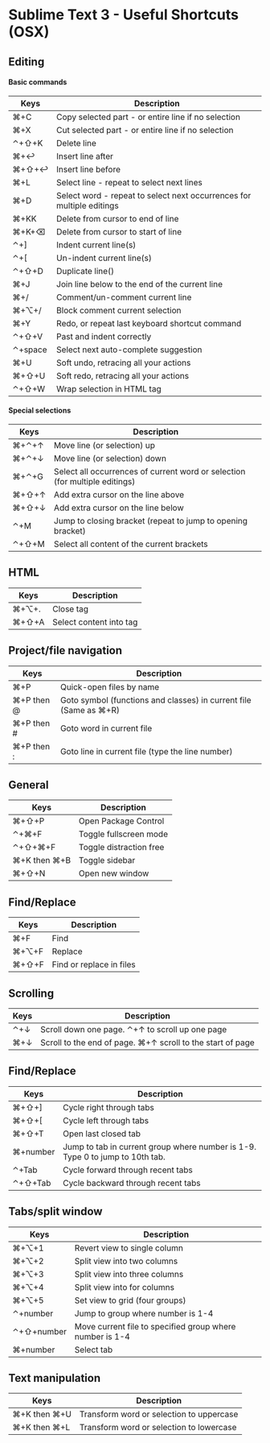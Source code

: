 Sublime Text 3 - Useful Shortcuts (OSX)
=======================================

Editing
-------

#### Basic commands

Keys | Description
---- | -----------
⌘+C | Copy selected part - or entire line if no selection
⌘+X | Cut selected part - or entire line if no selection
⌃+⇧+K | Delete line
⌘+↩ | Insert line after
⌘+⇧+↩ | Insert line before
⌘+L | Select line - repeat to select next lines
⌘+D | Select word - repeat to select next occurrences for multiple editings
⌘+KK | Delete from cursor to end of line
⌘+K+⌫ | Delete from cursor to start of line
⌃+] | Indent current line(s)
⌃+[ | Un-indent current line(s)
⌃+⇧+D | Duplicate line()
⌘+J | Join line below to the end of the current line
⌘+/ | Comment/un-comment current line
⌘+⌥+/ | Block comment current selection
⌘+Y | Redo, or repeat last keyboard shortcut command
⌃+⇧+V | Past and indent correctly
⌃+space | Select next auto-complete suggestion
⌘+U | Soft undo, retracing all your actions
⌘+⇧+U | Soft redo, retracing all your actions
⌃+⇧+W | Wrap selection in HTML tag


#### Special selections

Keys | Description
---- | -----------
⌘+⌃+↑ | Move line (or selection) up
⌘+⌃+↓ | Move line (or selection) down
⌘+⌃+G | Select all occurrences of current word or selection (for multiple editings)
⌘+⇧+↑ | Add extra cursor on the line above
⌘+⇧+↓ | Add extra cursor on the line below
⌃+M | Jump to closing bracket (repeat to jump to opening bracket)
⌃+⇧+M | Select all content of the current brackets


HTML
------------------

Keys | Description
---- | -----------
⌘+⌥+. | Close tag
⌘+⇧+A | Select content into tag


Project/file navigation
------------------

Keys | Description
---- | -----------
⌘+P | Quick-open files by name
⌘+P then @ | Goto symbol (functions and classes) in current file (Same as ⌘+R)
⌘+P then # | Goto word in current file
⌘+P then : | Goto line in current file (type the line number)


General
-------

Keys | Description
---- | -----------
⌘+⇧+P | Open Package Control
⌃+⌘+F | Toggle fullscreen mode
⌃+⇧+⌘+F | Toggle distraction free
⌘+K then ⌘+B | Toggle sidebar
⌘+⇧+N | Open new window


Find/Replace
-------

Keys | Description
---- | -----------
⌘+F | Find
⌘+⌥+F | Replace
⌘+⇧+F | Find or replace in files


Scrolling
-------

Keys | Description
---- | -----------
⌃+↓ | Scroll down one page. ⌃+↑ to scroll up one page 
⌘+↓ | Scroll to the end of page. ⌘+↑ scroll to the start of page


Find/Replace
-------

Keys | Description
---- | -----------
⌘+⇧+] | Cycle right through tabs
⌘+⇧+[ | Cycle left through tabs
⌘+⇧+T | Open last closed tab
⌘+number | Jump to tab in current group where number is 1-9. Type 0 to jump to 10th tab.
⌃+Tab | Cycle forward through recent tabs
⌃+⇧+Tab | Cycle backward through recent tabs


Tabs/split window
-------

Keys | Description
---- | -----------
⌘+⌥+1 | Revert view to single column
⌘+⌥+2 | Split view into two columns
⌘+⌥+3 | Split view into three columns
⌘+⌥+4 | Split view into for columns
⌘+⌥+5 | Set view to grid (four groups)
⌃+number | Jump to group where number is 1-4
⌃+⇧+number | Move current file to specified group where number is 1-4
⌘+number | Select tab


Text manipulation
-------

Keys | Description
---- | -----------
⌘+K then ⌘+U | Transform word or selection to uppercase
⌘+K then ⌘+L | Transform word or selection to lowercase
